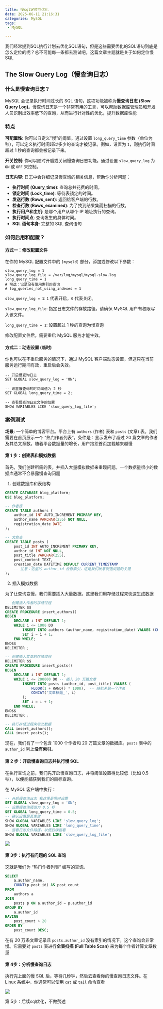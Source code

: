```yaml
---
title: 慢sql定位与优化
date: 2025-06-11 21:16:31
categories: MySQL
tags: 
 - MySQL

---
```


我们经常提到SQL执行计划去优化SQL语句，但是这些需要优化的SQL语句到底是怎么定位的呢？总不可能每一条都去测试吧，这篇文章主题就是关于如何定位慢SQL

## The Slow Query Log（慢查询日志）

### 什么是慢查询日志？

MySQL 会记录执行时间过长的 SQL 语句，这项功能被称为**慢查询日志 (Slow Query Log)**。慢查询日志是一个非常有用的工具，可以帮助数据库管理员和开发人员识别出效率低下的查询，从而进行针对性的优化，提升数据库性能

### 特点

**可配置性**: 你可以自定义"慢"的阈值。通过设置 `long_query_time` 参数（单位为秒），可以定义执行时间超过多少的查询才被记录。例如，设置为 `1`，则执行时间超过 1 秒的查询都会被记录下来。

**开关控制**: 你可以随时开启或关闭慢查询日志功能。通过设置 `slow_query_log` 为 `ON` 或 `OFF` 来控制。

**日志内容**: 日志中会详细记录慢查询的相关信息，帮助你分析问题：

- **执行时间 (Query_time)**: 查询总共花费的时间。
- **锁定时间 (Lock_time)**: 等待表锁定的时间。
- **发送行数 (Rows_sent)**: 返回给客户端的行数。
- **检查行数 (Rows_examined)**: 为了找到结果集而扫描的行数。
- **执行用户和主机**: 是哪个用户从哪个 IP 地址执行的查询。
- **执行时间点**: 查询发生的具体时间。
- **SQL 语句本身**: 完整的 SQL 查询语句

### 如何启用和配置？

#### 方式一：修改配置文件

在你的 MySQL 配置文件中的 `[mysqld]` 部分，添加或修改以下参数：

```
slow_query_log = 1
slow_query_log_file = /var/log/mysql/mysql-slow.log
long_query_time = 1
# 可选：记录没有使用索引的查询
# log_queries_not_using_indexes = 1
```

`slow_query_log = 1`: `1` 代表开启，`0` 代表关闭。

`slow_query_log_file`: 指定日志文件的存放路径。请确保 MySQL 用户有权限写入该文件。

`long_query_time = 1`: 设置超过 1 秒的查询为慢查询

修改配置文件后，需要重启 MySQL 服务才能生效。

#### 方式二：动态设置 (临时)

你也可以在不重启服务的情况下，通过 MySQL 客户端动态设置，但这只在当前服务运行期间有效，重启后会失效。

```
-- 开启慢查询日志
SET GLOBAL slow_query_log = 'ON';

-- 设置慢查询的时间阈值为 2 秒
SET GLOBAL long_query_time = 2;

-- 查看慢查询日志文件的位置
SHOW VARIABLES LIKE 'slow_query_log_file';
```

### 案例测试

**场景**: 一个简单的博客平台。平台上有 `authors` (作者) 表和 `posts` (文章) 表。我们需要在首页展示一个 “热门作者列表”，条件是：显示发布了超过 20 篇文章的作者及其总文章数。随着平台数据量的增长，用户抱怨首页加载越来越慢

#### 第 1 步：创建表和模拟数据

首先，我们创建所需的表，并插入大量模拟数据来重现问题。一个数据量很小的数据库通常不会暴露慢查询问题

1. 创建数据库和表结构

```sql
CREATE DATABASE blog_platform;
USE blog_platform;

-- 作者表
CREATE TABLE authors (
    author_id INT AUTO_INCREMENT PRIMARY KEY,
    author_name VARCHAR(255) NOT NULL,
    registration_date DATE
);

-- 文章表
CREATE TABLE posts (
    post_id INT AUTO_INCREMENT PRIMARY KEY,
    author_id INT NOT NULL,
    post_title VARCHAR(255),
    post_content TEXT,
    creation_date DATETIME DEFAULT CURRENT_TIMESTAMP
    -- 注意：这里的 author_id 没有索引，这是我们故意制造问题的关键
);
```

2. 插入模拟数据

为了让查询变慢，我们需要插入大量数据。这里我们用存储过程来快速生成数据

```sql
-- 创建插入作者的存储过程
DELIMITER $$
CREATE PROCEDURE insert_authors()
BEGIN
    DECLARE i INT DEFAULT 1;
    WHILE i <= 1000 DO
        INSERT INTO authors (author_name, registration_date) VALUES (CONCAT('作者_', i), CURDATE() - INTERVAL i DAY);
        SET i = i + 1;
    END WHILE;
END$$
DELIMITER ;

-- 创建插入文章的存储过程
DELIMITER $$
CREATE PROCEDURE insert_posts()
BEGIN
    DECLARE i INT DEFAULT 1;
    WHILE i <= 200000 DO -- 插入 20 万篇文章
        INSERT INTO posts (author_id, post_title) VALUES (
            FLOOR(1 + RAND() * 1000),  -- 随机关联一个作者
            CONCAT('文章标题_', i)
        );
        SET i = i + 1;
    END WHILE;
END$$
DELIMITER ;

-- 执行存储过程来填充数据
CALL insert_authors();
CALL insert_posts();
```

现在，我们有了一个包含 1000 个作者和 20 万篇文章的数据库。`posts` 表中的 `author_id` 列上**没有索引**。

#### 第 2 步：开启慢查询日志并执行慢 SQL

在执行查询之前，我们先开启慢查询日志，并将阈值设置得比较低（比如 0.5 秒），以便能捕获到我们的目标查询。

在 MySQL 客户端中执行：

```sql
-- 开启慢查询日志 我这里是零时设置
SET GLOBAL slow_query_log = 'ON';
-- 设置慢查询阈值为 0.5 秒
SET GLOBAL long_query_time = 0.5;
-- 确认设置是否生效
SHOW GLOBAL VARIABLES LIKE 'slow_query_log';
SHOW GLOBAL VARIABLES LIKE 'long_query_time';
-- 查看日志文件路径，以便后续查看
SHOW GLOBAL VARIABLES LIKE 'slow_query_log_file';
```

![](../images/log.png)

#### 第 3步：执行有问题的 SQL 查询

这就是我们为 “热门作者列表” 编写的查询。

```sql
SELECT
    a.author_name,
    COUNT(p.post_id) AS post_count
FROM
    authors a
JOIN
    posts p ON a.author_id = p.author_id
GROUP BY
    a.author_id
HAVING
    post_count > 20
ORDER BY
    post_count DESC;
```

在有 20 万条文章记录且 `posts.author_id` 没有索引的情况下，这个查询会非常慢。它需要对 `posts` 表进行**全表扫描 (Full Table Scan)** 来为每个作者计算文章数量

#### 第 4步：分析慢查询日志

执行完上面的慢 SQL 后，等待几秒钟，然后去查看你的慢查询日志文件。在 Linux 系统中，你通常可以使用 `cat` 或 `tail` 命令查看

![](../images/log1.png)

第 5步：后续sql优化，不做赘述
